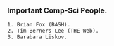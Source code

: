 ### Important Comp-Sci People.

    1. Brian Fox (BASH).
    2. Tim Berners Lee (THE Web).
    3. Barabara Liskov.
